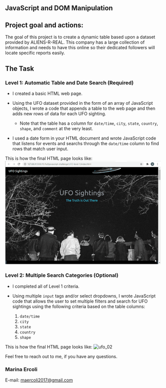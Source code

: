 ## JavaScript and DOM Manipulation

## Project goal and actions:

The goal of this project is to create a dynamic table based upon a dataset provided by ALIENS-R-REAL. This company has a large collection of information and needs to have this online so their dedicated followers will locate specific reports easily.

## The Task

### Level 1: Automatic Table and Date Search (Required)

* I created a basic HTML web page.

* Using the UFO dataset provided in the form of an array of JavaScript objects, I wrote a code that appends a table to the web page and then adds new rows of data for each UFO sighting.

  * Note that the table has a column for `date/time`, `city`, `state`, `country`, `shape`, and `comment` at the very least.

* I used a date form in your HTML document and wrote JavaScript code that listens for events and searchs through the `date/time` column to find rows that match user input.

This is how the final HTML page looks like:
![ufo_01](Images/ufo_01.gif)

### Level 2: Multiple Search Categories (Optional)

* I completed all of Level 1 criteria.

* Using multiple `input` tags and/or select dropdowns, I wrote JavaScript code that allows the user to set multiple filters and search for UFO sightings using the following criteria based on the table columns:

  1. `date/time`
  2. `city`
  3. `state`
  4. `country`
  5. `shape`

This is how the final HTML page looks like:
![ufo_02](Images/ufo_02.gif)


Feel free to reach out to me, if you have any questions.

### Marina Ercoli
E-mail: maercoli2017@gmail.com

